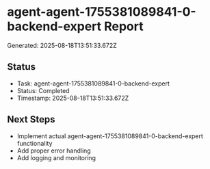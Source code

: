 # agent-agent-1755381089841-0-backend-expert Report

Generated: 2025-08-18T13:51:33.672Z

## Status
- Task: agent-agent-1755381089841-0-backend-expert
- Status: Completed
- Timestamp: 2025-08-18T13:51:33.672Z

## Next Steps
- Implement actual agent-agent-1755381089841-0-backend-expert functionality
- Add proper error handling
- Add logging and monitoring
